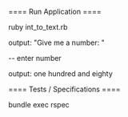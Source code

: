 ==== Run Application ====

ruby int_to_text.rb

output: "Give me a number: "

-- enter number

output: one hundred and eighty



==== Tests / Specifications ====

bundle exec rspec
